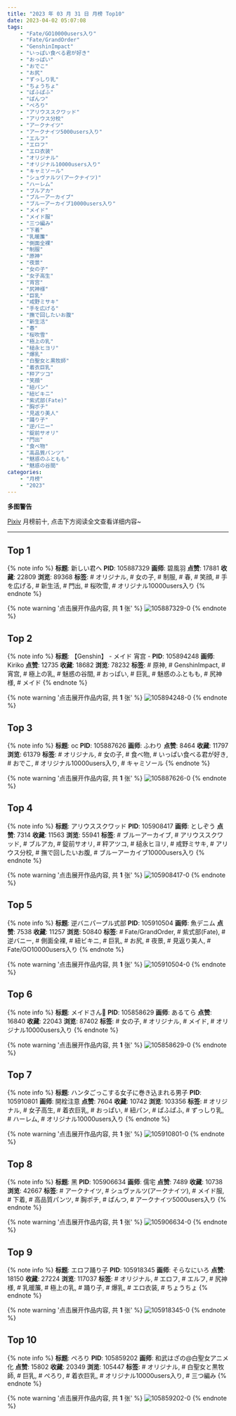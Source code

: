 ```yaml
---
title: "2023 年 03 月 31 日 月榜 Top10"
date: 2023-04-02 05:07:08
tags:
    - "Fate/GO10000users入り"
    - "Fate/GrandOrder"
    - "GenshinImpact"
    - "いっぱい食べる君が好き"
    - "おっぱい"
    - "おでこ"
    - "お尻"
    - "ずっしり乳"
    - "ちょうちょ"
    - "ぱふぱふ"
    - "ぱんつ"
    - "ぺろり"
    - "アリウススクワッド"
    - "アリウス分校"
    - "アークナイツ"
    - "アークナイツ5000users入り"
    - "エルフ"
    - "エロフ"
    - "エロ衣装"
    - "オリジナル"
    - "オリジナル10000users入り"
    - "キャミソール"
    - "シュヴァルツ(アークナイツ)"
    - "ハーレム"
    - "ブルアカ"
    - "ブルーアーカイブ"
    - "ブルーアーカイブ10000users入り"
    - "メイド"
    - "メイド服"
    - "三つ編み"
    - "下着"
    - "乳暖簾"
    - "側面全裸"
    - "制服"
    - "原神"
    - "夜景"
    - "女の子"
    - "女子高生"
    - "宵宫"
    - "尻神様"
    - "巨乳"
    - "戒野ミサキ"
    - "手を広げる"
    - "撫で回したいお腹"
    - "新生活"
    - "春"
    - "桜吹雪"
    - "極上の乳"
    - "槌永ヒヨリ"
    - "爆乳"
    - "白聖女と黒牧師"
    - "着衣巨乳"
    - "秤アツコ"
    - "笑顔"
    - "紐パン"
    - "紐ビキニ"
    - "紫式部(Fate)"
    - "胸ポチ"
    - "見返り美人"
    - "踊り子"
    - "逆バニー"
    - "錠前サオリ"
    - "門出"
    - "食べ物"
    - "高品質パンツ"
    - "魅惑のふともも"
    - "魅惑の谷間"
categories:
    - "月榜"
    - "2023"
---
```


<i class="fa fa-triangle-exclamation"></i>**多图警告**<i class="fa fa-triangle-exclamation"></i>

[Pixiv](https://www.pixiv.net/) 月榜前十, 点击下方阅读全文查看详细内容~

<!-- more -->

---

## Top 1

{% note info %}
**标题**: 新しい君へ
**PID**: 105887329 **画师**: 碧風羽
**点赞**: 17881 **收藏**: 22809 **浏览**: 89368
**标签**: # オリジナル, # 女の子, # 制服, # 春, # 笑顔, # 手を広げる, # 新生活, # 門出, # 桜吹雪, # オリジナル10000users入り
{% endnote %}

{% note warning '点击展开作品内容, 共 **1** 张' %}
![105887329-0](https://i.pixiv.re/img-original/img/2023/03/04/00/02/08/105887329_p0.jpg)
{% endnote %}

## Top 2

{% note info %}
**标题**: 【Genshin】 - メイド 宵宫  -
**PID**: 105894248 **画师**: Kiriko
**点赞**: 12735 **收藏**: 18682 **浏览**: 78232
**标签**: # 原神, # GenshinImpact, # 宵宫, # 極上の乳, # 魅惑の谷間, # おっぱい, # 巨乳, # 魅惑のふともも, # 尻神様, # メイド
{% endnote %}

{% note warning '点击展开作品内容, 共 **1** 张' %}
![105894248-0](https://i.pixiv.re/img-original/img/2023/03/04/07/00/02/105894248_p0.png)
{% endnote %}

## Top 3

{% note info %}
**标题**: oc
**PID**: 105887626 **画师**: ふわり
**点赞**: 8464 **收藏**: 11797 **浏览**: 61379
**标签**: # オリジナル, # 女の子, # 食べ物, # いっぱい食べる君が好き, # おでこ, # オリジナル10000users入り, # キャミソール
{% endnote %}

{% note warning '点击展开作品内容, 共 **1** 张' %}
![105887626-0](https://i.pixiv.re/img-original/img/2023/03/04/00/06/33/105887626_p0.jpg)
{% endnote %}

## Top 4

{% note info %}
**标题**: アリウススクワッド
**PID**: 105908417 **画师**: としぞう
**点赞**: 7314 **收藏**: 11563 **浏览**: 55941
**标签**: # ブルーアーカイブ, # アリウススクワッド, # ブルアカ, # 錠前サオリ, # 秤アツコ, # 槌永ヒヨリ, # 戒野ミサキ, # アリウス分校, # 撫で回したいお腹, # ブルーアーカイブ10000users入り
{% endnote %}

{% note warning '点击展开作品内容, 共 **1** 张' %}
![105908417-0](https://i.pixiv.re/img-original/img/2023/03/05/14/35/22/105908417_p0.jpg)
{% endnote %}

## Top 5

{% note info %}
**标题**: 逆バニパープル式部
**PID**: 105910504 **画师**: 魚デニム
**点赞**: 7538 **收藏**: 11257 **浏览**: 50840
**标签**: # Fate/GrandOrder, # 紫式部(Fate), # 逆バニー, # 側面全裸, # 紐ビキニ, # 巨乳, # お尻, # 夜景, # 見返り美人, # Fate/GO10000users入り
{% endnote %}

{% note warning '点击展开作品内容, 共 **1** 张' %}
![105910504-0](https://i.pixiv.re/img-original/img/2023/03/04/20/15/06/105910504_p0.jpg)
{% endnote %}

## Top 6

{% note info %}
**标题**: メイドさん🍋
**PID**: 105858629 **画师**: あるてら
**点赞**: 16840 **收藏**: 22043 **浏览**: 87402
**标签**: # 女の子, # オリジナル, # メイド, # オリジナル10000users入り
{% endnote %}

{% note warning '点击展开作品内容, 共 **1** 张' %}
![105858629-0](https://i.pixiv.re/img-original/img/2023/03/03/00/00/33/105858629_p0.png)
{% endnote %}

## Top 7

{% note info %}
**标题**: ハンタごっこする女子に巻き込まれる男子
**PID**: 105910801 **画师**: 開栓注意
**点赞**: 7604 **收藏**: 10742 **浏览**: 103356
**标签**: # オリジナル, # 女子高生, # 着衣巨乳, # おっぱい, # 紐パン, # ぱふぱふ, # ずっしり乳, # ハーレム, # オリジナル10000users入り
{% endnote %}

{% note warning '点击展开作品内容, 共 **1** 张' %}
![105910801-0](https://i.pixiv.re/img-original/img/2023/03/04/20/25/26/105910801_p0.jpg)
{% endnote %}

## Top 8

{% note info %}
**标题**: 黑
**PID**: 105906634 **画师**: 儒宅
**点赞**: 7489 **收藏**: 10738 **浏览**: 42667
**标签**: # アークナイツ, # シュヴァルツ(アークナイツ), # メイド服, # 下着, # 高品質パンツ, # 胸ポチ, # ぱんつ, # アークナイツ5000users入り
{% endnote %}

{% note warning '点击展开作品内容, 共 **1** 张' %}
![105906634-0](https://i.pixiv.re/img-original/img/2023/03/04/18/00/27/105906634_p0.jpg)
{% endnote %}

## Top 9

{% note info %}
**标题**: エロフ踊り子
**PID**: 105918345 **画师**: そらなにいろ
**点赞**: 18150 **收藏**: 27224 **浏览**: 117037
**标签**: # オリジナル, # エロフ, # エルフ, # 尻神様, # 乳暖簾, # 極上の乳, # 踊り子, # 爆乳, # エロ衣装, # ちょうちょ
{% endnote %}

{% note warning '点击展开作品内容, 共 **1** 张' %}
![105918345-0](https://i.pixiv.re/img-original/img/2023/03/05/00/00/59/105918345_p0.png)
{% endnote %}

## Top 10

{% note info %}
**标题**: ぺろり
**PID**: 105859202 **画师**: 和武はざの@白聖女アニメ化
**点赞**: 15802 **收藏**: 20349 **浏览**: 105447
**标签**: # オリジナル, # 白聖女と黒牧師, # 巨乳, # ぺろり, # 着衣巨乳, # オリジナル10000users入り, # 三つ編み
{% endnote %}

{% note warning '点击展开作品内容, 共 **1** 张' %}
![105859202-0](https://i.pixiv.re/img-original/img/2023/03/03/00/08/41/105859202_p0.jpg)
{% endnote %}
